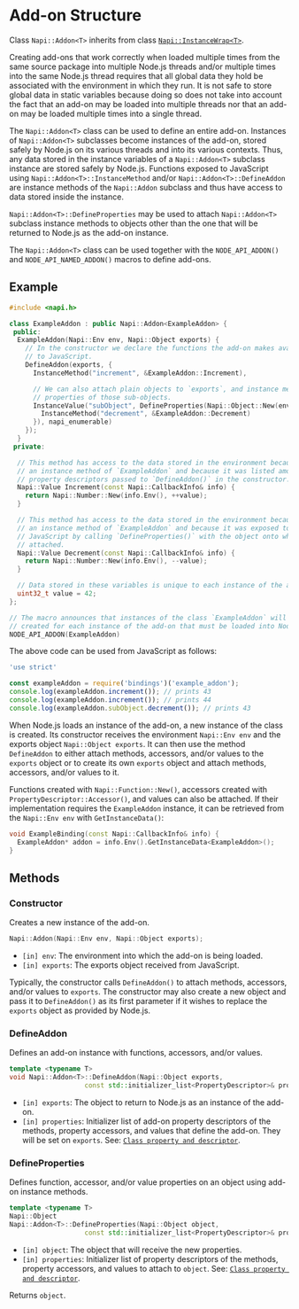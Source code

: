 # Add-on Structure

Class `Napi::Addon<T>` inherits from class [`Napi::InstanceWrap<T>`][].

Creating add-ons that work correctly when loaded multiple times from the same
source package into multiple Node.js threads and/or multiple times into the same
Node.js thread requires that all global data they hold be associated with the
environment in which they run. It is not safe to store global data in static
variables because doing so does not take into account the fact that an add-on
may be loaded into multiple threads nor that an add-on may be loaded multiple
times into a single thread.

The `Napi::Addon<T>` class can be used to define an entire add-on. Instances of
`Napi::Addon<T>` subclasses become instances of the add-on, stored safely by
Node.js on its various threads and into its various contexts. Thus, any data
stored in the instance variables of a `Napi::Addon<T>` subclass instance are
stored safely by Node.js. Functions exposed to JavaScript using
`Napi::Addon<T>::InstanceMethod` and/or `Napi::Addon<T>::DefineAddon` are
instance methods of the `Napi::Addon` subclass and thus have access to data
stored inside the instance.

`Napi::Addon<T>::DefineProperties` may be used to attach `Napi::Addon<T>`
subclass instance methods to objects other than the one that will be returned to
Node.js as the add-on instance.

The `Napi::Addon<T>` class can be used together with the `NODE_API_ADDON()` and
`NODE_API_NAMED_ADDON()` macros to define add-ons.

## Example

```cpp
#include <napi.h>

class ExampleAddon : public Napi::Addon<ExampleAddon> {
 public:
  ExampleAddon(Napi::Env env, Napi::Object exports) {
    // In the constructor we declare the functions the add-on makes avaialable
    // to JavaScript.
    DefineAddon(exports, {
      InstanceMethod("increment", &ExampleAddon::Increment),

      // We can also attach plain objects to `exports`, and instance methods as
      // properties of those sub-objects.
      InstanceValue("subObject", DefineProperties(Napi::Object::New(env), {
        InstanceMethod("decrement", &ExampleAddon::Decrement)
      }), napi_enumerable)
    });
  }
 private:

  // This method has access to the data stored in the environment because it is
  // an instance method of `ExampleAddon` and because it was listed among the
  // property descriptors passed to `DefineAddon()` in the constructor.
  Napi::Value Increment(const Napi::CallbackInfo& info) {
    return Napi::Number::New(info.Env(), ++value);
  }

  // This method has access to the data stored in the environment because it is
  // an instance method of `ExampleAddon` and because it was exposed to
  // JavaScript by calling `DefineProperties()` with the object onto which it is
  // attached.
  Napi::Value Decrement(const Napi::CallbackInfo& info) {
    return Napi::Number::New(info.Env(), --value);
  }

  // Data stored in these variables is unique to each instance of the add-on.
  uint32_t value = 42;
};

// The macro announces that instances of the class `ExampleAddon` will be
// created for each instance of the add-on that must be loaded into Node.js.
NODE_API_ADDON(ExampleAddon)
```

The above code can be used from JavaScript as follows:

```js
'use strict'

const exampleAddon = require('bindings')('example_addon');
console.log(exampleAddon.increment()); // prints 43
console.log(exampleAddon.increment()); // prints 44
console.log(exampleAddon.subObject.decrement()); // prints 43
```

When Node.js loads an instance of the add-on, a new instance of the class is
created. Its constructor receives the environment `Napi::Env env` and the
exports object `Napi::Object exports`. It can then use the method `DefineAddon`
to either attach methods, accessors, and/or values to the `exports` object or to
create its own `exports` object and attach methods, accessors, and/or values to
it.

Functions created with `Napi::Function::New()`, accessors created with
`PropertyDescriptor::Accessor()`, and values can also be attached. If their
implementation requires the `ExampleAddon` instance, it can be retrieved from
the `Napi::Env env` with `GetInstanceData()`:

```cpp
void ExampleBinding(const Napi::CallbackInfo& info) {
  ExampleAddon* addon = info.Env().GetInstanceData<ExampleAddon>();
}
```

## Methods

### Constructor

Creates a new instance of the add-on.

```cpp
Napi::Addon(Napi::Env env, Napi::Object exports);
```

- `[in] env`: The environment into which the add-on is being loaded.
- `[in] exports`: The exports object received from JavaScript.

Typically, the constructor calls `DefineAddon()` to attach methods, accessors,
and/or values to `exports`. The constructor may also create a new object and
pass it to `DefineAddon()` as its first parameter if it wishes to replace the
`exports` object as provided by Node.js.

### DefineAddon

Defines an add-on instance with functions, accessors, and/or values.

```cpp
template <typename T>
void Napi::Addon<T>::DefineAddon(Napi::Object exports,
                   const std::initializer_list<PropertyDescriptor>& properties);
```

* `[in] exports`: The object to return to Node.js as an instance of the add-on.
* `[in] properties`: Initializer list of add-on property descriptors of the
methods, property accessors, and values that define the add-on. They will be
set on `exports`.
See: [`Class property and descriptor`](class_property_descriptor.md).

### DefineProperties

Defines function, accessor, and/or value properties on an object using add-on
instance methods.

```cpp
template <typename T>
Napi::Object
Napi::Addon<T>::DefineProperties(Napi::Object object,
                   const std::initializer_list<PropertyDescriptor>& properties);
```

* `[in] object`: The object that will receive the new properties.
* `[in] properties`: Initializer list of property descriptors of the methods,
property accessors, and values to attach to `object`.
See: [`Class property and descriptor`](class_property_descriptor.md).

Returns `object`.

[`Napi::InstanceWrap<T>`]: ./instance_wrap.md
